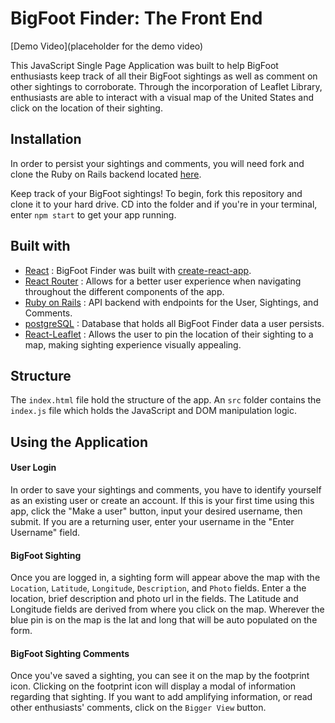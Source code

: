 # BigFoot Finder: The Front End

[Demo Video](placeholder for the demo video)

This JavaScript Single Page Application was built to help BigFoot enthusiasts keep track of all their BigFoot sightings as well as comment on other sightings to corroborate. Through the incorporation of Leaflet Library, enthusiasts are able to interact with a visual map of the United States and click on the location of their sighting.

## Installation
In order to persist your sightings and comments, you will need fork and clone the Ruby on Rails backend located [here](https://github.com/estherk15/bgft-backend).

Keep track of your BigFoot sightings! To begin, fork this repository and clone it to your hard drive. CD into the folder and if you're in your terminal, enter ```npm start``` to get your app running.

## Built with
- [React](https://reactjs.org/) : BigFoot Finder was built with [create-react-app](https://github.com/facebook/create-react-app).
- [React Router](https://reacttraining.com/react-router/) : Allows for a better user experience when navigating throughout the different components of the app.
- [Ruby on Rails](https://rubyonrails.org/) : API backend with endpoints for the User, Sightings, and Comments.
- [postgreSQL](https://www.postgresql.org/) : Database that holds all BigFoot Finder data a user persists.
- [React-Leaflet](https://react-leaflet.js.org/) : Allows the user to pin the location of their sighting to a map, making sighting experience visually appealing.

## Structure

The `index.html` file hold the structure of the app. An `src` folder contains the `index.js` file which holds the JavaScript and DOM manipulation logic.

## Using the Application

#### User Login  
In order to save your sightings and comments, you have to identify yourself as an existing user or create an account. If this is your first time using this app, click the "Make a user" button, input your desired username, then submit. If you are a returning user, enter your username in the "Enter Username" field.
<!-- Insert a gif of the user login page -->

#### BigFoot Sighting
Once you are logged in, a sighting form will appear above the map with the ```Location```, ```Latitude```, ```Longitude```, ```Description```, and ```Photo``` fields. Enter a the location, brief description and photo url in the fields. The Latitude and Longitude fields are derived from where you click on the map. Wherever the blue pin is on the map is the lat and long that will be auto populated on the form.
<!-- Insert a gif of the sighting -->

#### BigFoot Sighting Comments
Once you've saved a sighting, you can see it on the map by the footprint icon. Clicking on the footprint icon will display a modal of information regarding that sighting. If you want to add amplifying information, or read other enthusiasts' comments, click on the `Bigger View` button.
<!-- Insert a gif of the comments feature -->

